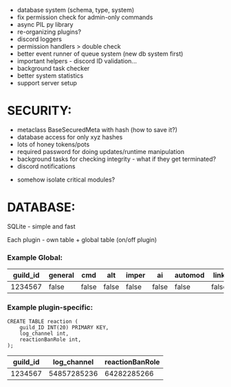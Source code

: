 - database system (schema, type, system)
- fix permission check for admin-only commands
- async PIL py library
- re-organizing plugins?
- discord loggers
- permission handlers > double check
- better event runner of queue system (new db system first)
- important helpers - discord ID validation...
- background task checker
- better system statistics
- support server setup

# SECURITY:
- metaclass BaseSecuredMeta with hash (how to save it?)
- database access for only xyz hashes
- lots of honey tokens/pots
- required password for doing updates/runtime manipulation
- background tasks for checking integrity - what if they get terminated?
- discord notifications

* somehow isolate critical modules?

# DATABASE:
SQLite - simple and fast

Each plugin - own table + global table (on/off plugin)

### Example Global:

| guild_id | general | cmd   | alt   | imper | ai    | automod | link  | ping  | auto_delete |
|----------|---------|-------|-------|-------|-------|---------|-------|-------|-------------|
|  1234567 | false   | false | false | false | false | false   | false | false | false       |

### Example plugin-specific:
```
CREATE TABLE reaction (
    guild_ID INT(20) PRIMARY KEY,
    log_channel int,
    reactionBanRole int,
);
```

| guild_id | log_channel | reactionBanRole |
|----------|-------------|-----------------|
|  1234567 | 54857285236 | 64282285266     |